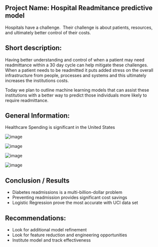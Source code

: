 ## Project Name: Hospital Readmitance predictive model
Hospitals have a challenge.  Their challenge is about patients, resources, and ultimately better control of their costs.


## Short description: 
Having better understanding and control of when a patient may need readmittance within a 30 day cycle can help mitigate these challenges.  
When a patient needs to be readmitted it puts added stress on the overall infrastructure from people, processes and systems and this ultimately increases the institutions costs.

Today we plan to outline machine learning models that can assist these institutions with a better way to predict those individuals more likely to require readmittance.  


## General Information: 
Healthcare Spending is significant in the United States

![image](https://user-images.githubusercontent.com/19917405/122685875-d06c5f80-d1d3-11eb-9f81-5ffd24f1a1b2.png)

![image](https://user-images.githubusercontent.com/19917405/122685911-ff82d100-d1d3-11eb-8280-5c3d7fed00cf.png)

![image](https://user-images.githubusercontent.com/19917405/122685916-0a3d6600-d1d4-11eb-849d-f8a0339336f8.png)

![image](https://user-images.githubusercontent.com/19917405/122685921-188b8200-d1d4-11eb-9b9c-941bd60de8ec.png)


## Conclusion / Results
* Diabetes readmissions is a multi-billion-dollar problem
* Preventing readmission provides significant cost savings 
* Logistic Regression prove the most accurate with UCI data set

## Recommendations:
* Look for additional model refinement
* Look for feature reduction and engineering opportunities
* Institute model and track effectiveness
